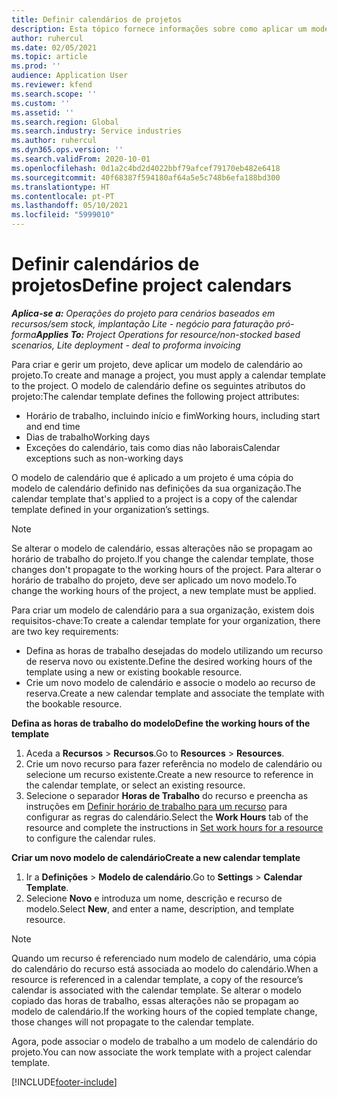 ```yaml
---
title: Definir calendários de projetos
description: Esta tópico fornece informações sobre como aplicar um modelo de calendário a um projeto para acompanhar o calendário do projeto.
author: ruhercul
ms.date: 02/05/2021
ms.topic: article
ms.prod: ''
audience: Application User
ms.reviewer: kfend
ms.search.scope: ''
ms.custom: ''
ms.assetid: ''
ms.search.region: Global
ms.search.industry: Service industries
ms.author: ruhercul
ms.dyn365.ops.version: ''
ms.search.validFrom: 2020-10-01
ms.openlocfilehash: 0d1a2c4bd2d4022bbf79afcef79170eb482e6418
ms.sourcegitcommit: 40f68387f594180af64a5e5c748b6efa188bd300
ms.translationtype: HT
ms.contentlocale: pt-PT
ms.lasthandoff: 05/10/2021
ms.locfileid: "5999010"
---
```

# <a name="define-project-calendars"></a><span data-ttu-id="8b170-103">Definir calendários de projetos</span><span class="sxs-lookup"><span data-stu-id="8b170-103">Define project calendars</span></span>

<span data-ttu-id="8b170-104">_**Aplica-se a:** Operações do projeto para cenários baseados em recursos/sem stock, implantação Lite - negócio para faturação pró-forma_</span><span class="sxs-lookup"><span data-stu-id="8b170-104">_**Applies To:** Project Operations for resource/non-stocked based scenarios, Lite deployment - deal to proforma invoicing_</span></span>

<span data-ttu-id="8b170-105">Para criar e gerir um projeto, deve aplicar um modelo de calendário ao projeto.</span><span class="sxs-lookup"><span data-stu-id="8b170-105">To create and manage a project, you must apply a calendar template to the project.</span></span> <span data-ttu-id="8b170-106">O modelo de calendário define os seguintes atributos do projeto:</span><span class="sxs-lookup"><span data-stu-id="8b170-106">The calendar template defines the following project attributes:</span></span>

- <span data-ttu-id="8b170-107">Horário de trabalho, incluindo início e fim</span><span class="sxs-lookup"><span data-stu-id="8b170-107">Working hours, including start and end time</span></span>
- <span data-ttu-id="8b170-108">Dias de trabalho</span><span class="sxs-lookup"><span data-stu-id="8b170-108">Working days</span></span>
- <span data-ttu-id="8b170-109">Exceções do calendário, tais como dias não laborais</span><span class="sxs-lookup"><span data-stu-id="8b170-109">Calendar exceptions such as non-working days</span></span>

<span data-ttu-id="8b170-110">O modelo de calendário que é aplicado a um projeto é uma cópia do modelo de calendário definido nas definições da sua organização.</span><span class="sxs-lookup"><span data-stu-id="8b170-110">The calendar template that's applied to a project is a copy of the calendar template defined in your organization’s settings.</span></span>

> [!NOTE]
> <span data-ttu-id="8b170-111">Se alterar o modelo de calendário, essas alterações não se propagam ao horário de trabalho do projeto.</span><span class="sxs-lookup"><span data-stu-id="8b170-111">If you change the calendar template, those changes don't propagate to the working hours of the project.</span></span> <span data-ttu-id="8b170-112">Para alterar o horário de trabalho do projeto, deve ser aplicado um novo modelo.</span><span class="sxs-lookup"><span data-stu-id="8b170-112">To change the working hours of the project, a new template must be applied.</span></span>

<span data-ttu-id="8b170-113">Para criar um modelo de calendário para a sua organização, existem dois requisitos-chave:</span><span class="sxs-lookup"><span data-stu-id="8b170-113">To create a calendar template for your organization, there are two key requirements:</span></span>

- <span data-ttu-id="8b170-114">Defina as horas de trabalho desejadas do modelo utilizando um recurso de reserva novo ou existente.</span><span class="sxs-lookup"><span data-stu-id="8b170-114">Define the desired working hours of the template using a new or existing bookable resource.</span></span>
- <span data-ttu-id="8b170-115">Crie um novo modelo de calendário e associe o modelo ao recurso de reserva.</span><span class="sxs-lookup"><span data-stu-id="8b170-115">Create a new calendar template and associate the template with the bookable resource.</span></span>

<span data-ttu-id="8b170-116">**Defina as horas de trabalho do modelo**</span><span class="sxs-lookup"><span data-stu-id="8b170-116">**Define the working hours of the template**</span></span>

1. <span data-ttu-id="8b170-117">Aceda a **Recursos** \> **Recursos**.</span><span class="sxs-lookup"><span data-stu-id="8b170-117">Go to **Resources** \> **Resources**.</span></span>
2. <span data-ttu-id="8b170-118">Crie um novo recurso para fazer referência no modelo de calendário ou selecione um recurso existente.</span><span class="sxs-lookup"><span data-stu-id="8b170-118">Create a new resource to reference in the calendar template, or select an existing resource.</span></span>
3. <span data-ttu-id="8b170-119">Selecione o separador **Horas de Trabalho** do recurso e preencha as instruções em [Definir horário de trabalho para um recurso](/dynamics365/field-service/set-work-hours-resource.md) para configurar as regras do calendário.</span><span class="sxs-lookup"><span data-stu-id="8b170-119">Select the **Work Hours** tab of the resource and complete the instructions in [Set work hours for a resource](/dynamics365/field-service/set-work-hours-resource.md) to configure the calendar rules.</span></span>

<span data-ttu-id="8b170-120">**Criar um novo modelo de calendário**</span><span class="sxs-lookup"><span data-stu-id="8b170-120">**Create a new calendar template**</span></span>

1. <span data-ttu-id="8b170-121">Ir a **Definições** \> **Modelo de calendário**.</span><span class="sxs-lookup"><span data-stu-id="8b170-121">Go to **Settings** \> **Calendar Template**.</span></span>
2. <span data-ttu-id="8b170-122">Selecione **Novo** e introduza um nome, descrição e recurso de modelo.</span><span class="sxs-lookup"><span data-stu-id="8b170-122">Select **New**, and enter a name, description, and template resource.</span></span>

> [!NOTE]
> <span data-ttu-id="8b170-123">Quando um recurso é referenciado num modelo de calendário, uma cópia do calendário do recurso está associada ao modelo do calendário.</span><span class="sxs-lookup"><span data-stu-id="8b170-123">When a resource is referenced in a calendar template, a copy of the resource’s calendar is associated with the calendar template.</span></span> <span data-ttu-id="8b170-124">Se alterar o modelo copiado das horas de trabalho, essas alterações não se propagam ao modelo de calendário.</span><span class="sxs-lookup"><span data-stu-id="8b170-124">If the working hours of the copied template change, those changes will not propagate to the calendar template.</span></span>

<span data-ttu-id="8b170-125">Agora, pode associar o modelo de trabalho a um modelo de calendário do projeto.</span><span class="sxs-lookup"><span data-stu-id="8b170-125">You can now associate the work template with a project calendar template.</span></span>


[!INCLUDE[footer-include](../includes/footer-banner.md)]

